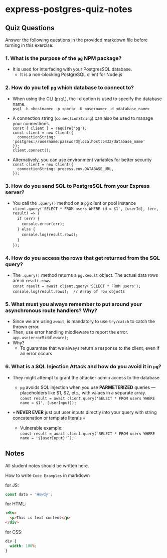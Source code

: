 # express-postgres-quiz-notes

## Quiz Questions

Answer the following questions in the provided markdown file before turning in this exercise:

### 1. What is the purpose of the `pg` NPM package?

- It is used for interfacing with your PostgresSQL database.
  - It is a non-blocking PostgreSQL client for Node.js

### 2. How do you tell `pg` which database to connect to?

- When using the CLI (`psql`), the -d option is used to specify the database name.
  <br>
  `psql -h <hostname> -p <port> -U <username> -d <database_name>`

- A connection string (`connectionString`) can also be used to manage your connections.
  <br>
  `const { Client } = require('pg');`
  <br>
  `const client = new Client({`
  <br>
  `  connectionString: 'postgres://username:password@localhost:5432/database_name'`
  <br>
  `});`
  <br>
  `client.connect();`

- Alternatively, you can use environment variables for better security
  <br>
  `const client = new Client({`
  <br>
  `  connectionString: process.env.DATABASE_URL,`
  <br>
  `});`

### 3. How do you send SQL to PostgreSQL from your Express server?

- You call the `.query()` method on a `pg` client or pool instance
  <br>
  `client.query('SELECT * FROM users WHERE id = $1', [userId], (err, result) => {`
  <br>
  `  if (err) {`
  <br>
  `    console.error(err);`
  <br>
  `  } else {`
  <br>
  `    console.log(result.rows);`
  <br>
  `  }`
  <br>
  `});`

### 4. How do you access the rows that get returned from the SQL query?

- The `.query()` method returns a `pg.Result` object. The actual data rows are in `result.rows`.
  <br>
  `const result = await client.query('SELECT * FROM users');`
  <br>
  `console.log(result.rows);  // Array of row objects`

### 5. What must you always remember to put around your asynchronous route handlers? Why?

- Since we are using `await`, is mandatory to use `try/catch` to catch the thrown error.
- Then, use error handling middleware to report the error.
  <br>
  `app.use(errorMiddleware);`
  <br>
- Why?
  - To guarantee that we always return a response to the client, even if an error occurs

### 6. What is a SQL Injection Attack and how do you avoid it in `pg`?

- They might attempt to grant the attacker admin access to the database
  <br>

  - `pg` avoids SQL injection when you use **PARMETERIZED** queries — placeholders like $1, $2, etc., with values in a separate array.
    <br>
    `const result = await client.query('SELECT * FROM users WHERE name = $1', [userInput]);`

- 💀 **NEVER EVER** just put user inputs directly into your query with string concatenation or template literals 💀
  <br>
  - Vulnerable example:
    <br>
    `` const result = await client.query(`SELECT * FROM users WHERE name = '${userInput}'`); ``

## Notes

All student notes should be written here.

How to write `Code Examples` in markdown

for JS:

```javascript
const data = 'Howdy';
```

for HTML:

```html
<div>
  <p>This is text content</p>
</div>
```

for CSS:

```css
div {
  width: 100%;
}
```
